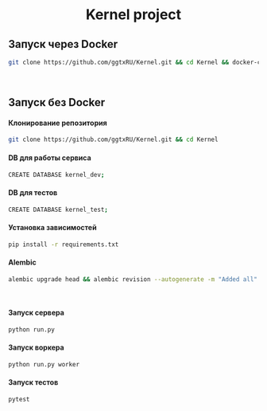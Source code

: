 <h1 align="center">
  Kernel project
</h1>

## Запуск через Docker

```bash
git clone https://github.com/ggtxRU/Kernel.git && cd Kernel && docker-compose up --build
```

<br>

## Запуск без Docker

#### Клонирование репозитория

```bash
git clone https://github.com/ggtxRU/Kernel.git && cd Kernel
```

#### DB для работы сервиса

```bash
CREATE DATABASE kernel_dev;
```

#### DB для тестов

```bash
CREATE DATABASE kernel_test;
```

#### Установка зависимостей

```bash
pip install -r requirements.txt
```

#### Alembic

```bash
alembic upgrade head && alembic revision --autogenerate -m "Added all" && alembic upgrade head
```


<br>

#### Запуск сервера

```bash
python run.py
```

#### Запуск воркера

```bash
python run.py worker
```

#### Запуск тестов

```bash
pytest
```